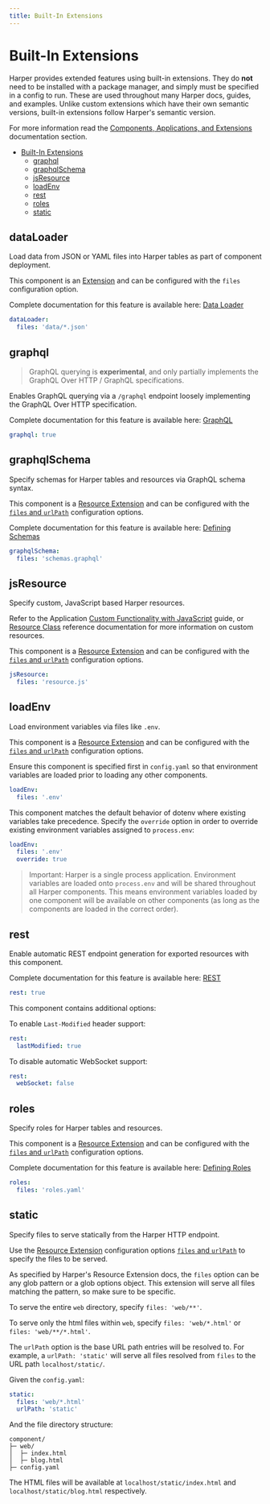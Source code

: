 ```yaml
---
title: Built-In Extensions
---
```


# Built-In Extensions

Harper provides extended features using built-in extensions. They do **not** need to be installed with a package manager, and simply must be specified in a config to run. These are used throughout many Harper docs, guides, and examples. Unlike custom extensions which have their own semantic versions, built-in extensions follow Harper's semantic version.

For more information read the [Components, Applications, and Extensions](../../developers/applications/) documentation section.

- [Built-In Extensions](#built-in-extensions)
  - [graphql](#graphql)
  - [graphqlSchema](#graphqlschema)
  - [jsResource](#jsresource)
  - [loadEnv](#loadenv)
  - [rest](#rest)
  - [roles](#roles)
  - [static](#static)

## dataLoader

Load data from JSON or YAML files into Harper tables as part of component deployment.

This component is an [Extension](..#extensions) and can be configured with the `files` configuration option.

Complete documentation for this feature is available here: [Data Loader](../../developers/applications/data-loader)

```yaml
dataLoader:
  files: 'data/*.json'
```

## graphql

> GraphQL querying is **experimental**, and only partially implements the GraphQL Over HTTP / GraphQL specifications.

Enables GraphQL querying via a `/graphql` endpoint loosely implementing the GraphQL Over HTTP specification.

Complete documentation for this feature is available here: [GraphQL](../graphql)

```yaml
graphql: true
```

## graphqlSchema

Specify schemas for Harper tables and resources via GraphQL schema syntax.

This component is a [Resource Extension](./extensions#resource-extension) and can be configured with the [`files` and `urlPath`](./extensions#resource-extension-configuration) configuration options.

Complete documentation for this feature is available here: [Defining Schemas](../../developers/applications/defining-schemas)

```yaml
graphqlSchema:
  files: 'schemas.graphql'
```

## jsResource

Specify custom, JavaScript based Harper resources.

Refer to the Application [Custom Functionality with JavaScript](../../developers/applications/#custom-functionality-with-javascript) guide, or [Resource Class](../resources/) reference documentation for more information on custom resources.

This component is a [Resource Extension](./extensions#resource-extension) and can be configured with the [`files` and `urlPath`](./extensions#resource-extension-configuration) configuration options.

```yaml
jsResource:
  files: 'resource.js'
```

## loadEnv

Load environment variables via files like `.env`.

This component is a [Resource Extension](./extensions#resource-extension) and can be configured with the [`files` and `urlPath`](./extensions#resource-extension-configuration) configuration options.

Ensure this component is specified first in `config.yaml` so that environment variables are loaded prior to loading any other components.

```yaml
loadEnv:
  files: '.env'
```

This component matches the default behavior of dotenv where existing variables take precedence. Specify the `override` option in order to override existing environment variables assigned to `process.env`:

```yaml
loadEnv:
  files: '.env'
  override: true
```

> Important: Harper is a single process application. Environment variables are loaded onto `process.env` and will be shared throughout all Harper components. This means environment variables loaded by one component will be available on other components (as long as the components are loaded in the correct order).

<!-- ## login -->

<!-- ## mqtt -->

<!-- ## operationsApi -->

<!-- ## replication -->

## rest

Enable automatic REST endpoint generation for exported resources with this component.

Complete documentation for this feature is available here: [REST](../../developers/rest)

```yaml
rest: true
```

This component contains additional options:

To enable `Last-Modified` header support:

```yaml
rest:
  lastModified: true
```

To disable automatic WebSocket support:

```yaml
rest:
  webSocket: false
```

## roles

Specify roles for Harper tables and resources.

This component is a [Resource Extension](./extensions#resource-extension) and can be configured with the [`files` and `urlPath`](./extensions#resource-extension-configuration) configuration options.

Complete documentation for this feature is available here: [Defining Roles](../../developers/applications/defining-roles)

```yaml
roles:
  files: 'roles.yaml'
```

## static

Specify files to serve statically from the Harper HTTP endpoint.

Use the [Resource Extension](./extensions#resource-extension) configuration options [`files` and `urlPath`](./extensions#resource-extension-configuration) to specify the files to be served.

As specified by Harper's Resource Extension docs, the `files` option can be any glob pattern or a glob options object. This extension will serve all files matching the pattern, so make sure to be specific.

To serve the entire `web` directory, specify `files: 'web/**'`.

To serve only the html files within `web`, specify `files: 'web/*.html'` or `files: 'web/**/*.html'`.

The `urlPath` option is the base URL path entries will be resolved to. For example, a `urlPath: 'static'` will serve all files resolved from `files` to the URL path `localhost/static/`.

Given the `config.yaml`:

```yaml
static:
  files: 'web/*.html'
  urlPath: 'static'
```

And the file directory structure:

```
component/
├─ web/
│  ├─ index.html
│  ├─ blog.html
├─ config.yaml

```

The HTML files will be available at `localhost/static/index.html` and `localhost/static/blog.html` respectively.

